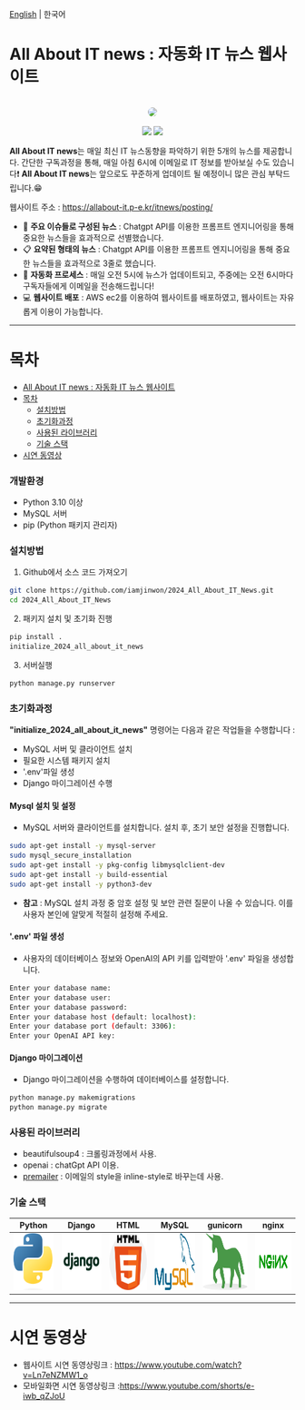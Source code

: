 [English](README.md) | 한국어
# All About IT news : 자동화 IT 뉴스 웹사이트

<div align="center">
  <br>
  <img src="https://i.ibb.co/BtYZ3yx/DALL-E-2024-06-27-22-48-57-Create-a-wide-logo-for-a-website-named-ALL-ABOUT-IT-NEWS-The-logo-should.webp" style="border-radius:15px;">
  <br>


![](https://img.shields.io/badge/language-Python-b44dff.svg)
![](https://img.shields.io/badge/Database-mySQL-4479A1.svg)

</div>

**All About IT news**는 매일 최신 IT 뉴스동향을 파악하기 위한 5개의 뉴스를 제공합니다. 간단한 구독과정을 통해, 매일 아침 6시에 이메일로 IT 정보를 받아보실 수도 있습니다❗️
**All About IT news**는 앞으로도 꾸준하게 업데이트 될 예정이니 많은 관심 부탁드립니다.😁

웹사이트 주소 : https://allabout-it.p-e.kr/itnews/posting/

- 📢 <b>주요 이슈들로 구성된 뉴스</b> : Chatgpt API를 이용한 프롬프트 엔지니어링을 통해 중요한 뉴스들을 효과적으로 선별했습니다.
- 📋 <b>요약된 형태의 뉴스</b> : Chatgpt API를 이용한 프롬프트 엔지니어링을 통해 중요한 뉴스들을 효과적으로 3줄로 했습니다.
- 🤖 <b>자동화 프로세스</b> : 매일 오전 5시에 뉴스가 업데이트되고, 주중에는 오전 6시마다 구독자들에게 이메일을 전송해드립니다!
- 💻 <b>웹사이트 배포</b> : AWS ec2를 이용하여 웹사이트를 배포하였고, 웹사이트는 자유롭게 이용이 가능합니다.
----

목차
=================
- [All About IT news : 자동화 IT 뉴스 웹사이트](#All-About-IT-news-:-자동화-IT-뉴스-웹사이트)
- [목차](#목차)
  - [설치방법](#설치방법)
  - [초기화과정](#초기화과정)
  - [사용된 라이브러리](#사용된-라이브러리)
  - [기술 스택](#기술-스택)
- [시연 동영상](#시연-동영상)

### 개발환경
- Python 3.10 이상
- MySQL 서버
- pip (Python 패키지 관리자)

### 설치방법

1. Github에서 소스 코드 가져오기
```bash
git clone https://github.com/iamjinwon/2024_All_About_IT_News.git
cd 2024_All_About_IT_News
```

2. 패키지 설치 및 초기화 진행
```bash
pip install .
initialize_2024_all_about_it_news
```

3. 서버실행
```bash
python manage.py runserver
```

### 초기화과정
**"initialize_2024_all_about_it_news"** 명령어는 다음과 같은 작업들을 수행합니다 :
- MySQL 서버 및 클라이언트 설치
- 필요한 시스템 패키지 설치
- '.env'파일 생성
- Django 마이그레이션 수행

#### Mysql 설치 및 설정
- MySQL 서버와 클라이언트를 설치합니다. 설치 후, 초기 보안 설정을 진행합니다.
```bash
sudo apt-get install -y mysql-server
sudo mysql_secure_installation
sudo apt-get install -y pkg-config libmysqlclient-dev
sudo apt-get install -y build-essential
sudo apt-get install -y python3-dev
```
- **참고** : MySQL 설치 과정 중 암호 설정 및 보안 관련 질문이 나올 수 있습니다. 이를 사용자 본인에 알맞게 적절히 설정해 주세요.

#### '.env' 파일 생성
- 사용자의 데이터베이스 정보와 OpenAI의 API 키를 입력받아 '.env' 파일을 생성합니다.
```bash
Enter your database name: 
Enter your database user: 
Enter your database password: 
Enter your database host (default: localhost): 
Enter your database port (default: 3306): 
Enter your OpenAI API key: 
```

#### Django 마이그레이션
- Django 마이그레이션을 수행하여 데이터베이스를 설정합니다.
```bash
python manage.py makemigrations
python manage.py migrate
```

### 사용된 라이브러리
- beautifulsoup4 : 크롤링과정에서 사용.
- openai : chatGpt API 이용.
- [premailer](https://github.com/peterbe/premailer) : 이메일의 style을 inline-style로 바꾸는데 사용.

### 기술 스택

| Python | Django | HTML | MySQL | gunicorn | nginx | 
| :--------: | :--------: | :------: | :------: | :------: | :------: |
| <img src="images/python.png" width="100" height="100"> | <img src="images/django.png" width="100" height="100"> | <img src="images/html.png" width="100" height="100"> | <img src="images/mysql.png" width="100" height="100"> | <img src="images/gunicorn.png" width="100" height="100"> | <img src="images/nginx.png" width="100" height="100"> |

----

# 시연 동영상
- 웹사이트 시연 동영상링크 : https://www.youtube.com/watch?v=Ln7eNZMW1_o
- 모바일화면 시연 동영상링크 :https://www.youtube.com/shorts/e-iwb_qZJoU